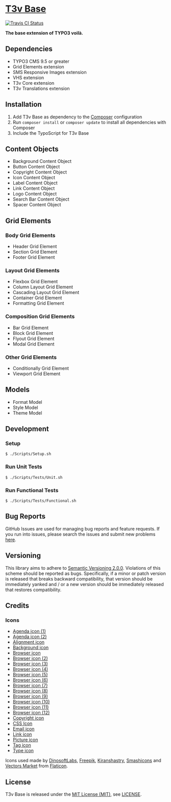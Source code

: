 [T3v Base]
==========

[![Travis CI Status][Travis CI Status]][Travis CI]

**The base extension of TYPO3 voilà.**

Dependencies
------------

* TYPO3 CMS 9.5 or greater
* Grid Elements extension
* SMS Responsive Images extension
* VHS extension
* T3v Core extension
* T3v Translations extension

Installation
------------

1. Add T3v Base as dependency to the [Composer] configuration
2. Run `composer install` or `composer update` to install all dependencies with Composer
3. Include the TypoScript for T3v Base

Content Objects
---------------

* Background Content Object
* Button Content Object
* Copyright Content Object
* Icon Content Object
* Label Content Object
* Link Content Object
* Logo Content Object
* Search Bar Content Object
* Spacer Content Object

Grid Elements
-------------

### Body Grid Elements

* Header Grid Element
* Section Grid Element
* Footer Grid Element

### Layout Grid Elements

* Flexbox Grid Element
* Column Layout Grid Element
* Cascading Layout Grid Element
* Container Grid Element
* Formatting Grid Element

### Composition Grid Elements

* Bar Grid Element
* Block Grid Element
* Flyout Grid Element
* Modal Grid Element

### Other Grid Elements

* Conditionally Grid Element
* Viewport Grid Element

Models
------

* Format Model
* Style Model
* Theme Model

Development
-----------

### Setup

```
$ ./Scripts/Setup.sh
```

### Run Unit Tests

```
$ ./Scripts/Tests/Unit.sh
```

### Run Functional Tests

```
$ ./Scripts/Tests/Functional.sh
```

Bug Reports
-----------

GitHub Issues are used for managing bug reports and feature requests. If you run into issues, please search the issues and submit new
problems [here].

Versioning
----------

This library aims to adhere to [Semantic Versioning 2.0.0]. Violations of this scheme should be reported as bugs. Specifically, if a minor
or patch version is released that breaks backward compatibility, that version should be immediately yanked and / or a new version should be
immediately released that restores compatibility.

Credits
-------

### Icons

* [Agenda icon (1)]
* [Agenda icon (2)]
* [Alignment icon]
* [Background icon]
* [Browser icon]
* [Browser icon (2)]
* [Browser icon (3)]
* [Browser icon (4)]
* [Browser icon (5)]
* [Browser icon (6)]
* [Browser icon (7)]
* [Browser icon (8)]
* [Browser icon (9)]
* [Browser icon (10)]
* [Browser icon (11)]
* [Browser icon (12)]
* [Copyright icon]
* [CSS Icon]
* [Email icon]
* [Link icon]
* [Picture icon]
* [Tag icon]
* [Type icon]

Icons used made by [DinosoftLabs], [Freepik], [Kiranshastry], [Smashicons] and [Vectors Market] from [Flaticon].

License
-------

T3v Base is released under the [MIT License (MIT)], see [LICENSE].

[Acceptance testing TYPO3]: https://wiki.typo3.org/Acceptance_testing "Acceptance testing TYPO3"
[Agenda icon (1)]: https://www.flaticon.com/free-icon/agenda_432698 "Agenda icon"
[Agenda icon (2)]: https://www.flaticon.com/free-icon/agenda_599169 "Agenda icon"
[Alignment icon]: https://www.flaticon.com/free-icon/alignment_140879 "Alignment icon"
[Automated testing TYPO3]: https://wiki.typo3.org/Automated_testing "Automated testing TYPO3"
[Background icon]: https://www.flaticon.com/free-icon/background_186236 "Background icon"
[Browser icon]: https://www.flaticon.com/free-icon/browser_140840 "Browser icon"
[Browser icon (2)]: https://www.flaticon.com/free-icon/browser_140796 "Browser icon"
[Browser icon (3)]: https://www.flaticon.com/free-icon/browser_140797 "Browser icon"
[Browser icon (4)]: https://www.flaticon.com/free-icon/browser_140793 "Browser icon"
[Browser icon (5)]: https://www.flaticon.com/free-icon/browser_140803 "Browser icon"
[Browser icon (6)]: https://www.flaticon.com/free-icon/browser_140832 "Browser icon"
[Browser icon (7)]: https://www.flaticon.com/free-icon/browser_140792 "Browser icon"
[Browser icon (8)]: https://www.flaticon.com/free-icon/browser_140842 "Browser icon"
[Browser icon (9)]: https://www.flaticon.com/free-icon/browser_140843 "Browser icon"
[Browser icon (10)]: https://www.flaticon.com/free-icon/browser_140867 "Browser icon"
[Browser icon (11)]: https://www.flaticon.com/free-icon/browser_140802 "Browser icon"
[Browser icon (12)]: https://www.flaticon.com/free-icon/browser_140803 "Browser icon"
[Composer]: https://getcomposer.org "Dependency Manager for PHP"
[Copyright icon]: https://www.flaticon.com/free-icon/copyright_594862 "Copyright icon"
[CSS Icon]: https://www.flaticon.com/free-icon/css_1073663 "CSS Icon"
[DinosoftLabs]: https://www.flaticon.com/authors/dinosoftlabs "DinosoftLabs at Flaticon"
[Email icon]: https://www.flaticon.com/free-icon/email_321817 "Email icon"
[Flaticon]: https://www.flaticon.com "Flaticon"
[Freepik]: https://www.flaticon.com/authors/freepik "Freepik  at Flaticon"
[Functional testing TYPO3]: https://wiki.typo3.org/Functional_testing "Functional testing TYPO3"
[here]: https://github.com/t3v/t3v_base/issues "GitHub Issue Tracker"
[Kiranshastry]: https://www.flaticon.com/authors/kiranshastry "Kiranshastry at Flaticon"
[LICENSE]: https://raw.githubusercontent.com/t3v/t3v_base/master/LICENSE "License"
[Link icon]: https://www.flaticon.com/free-icon/link_321834 "Link icon"
[MIT License (MIT)]: http://opensource.org/licenses/MIT "The MIT License (MIT)"
[Picture icon]: https://www.flaticon.com/free-icon/picture_714820 "Picture icon"
[Semantic Versioning 2.0.0]: http://semver.org "Semantic Versioning 2.0.0"
[Smashicons]: https://www.flaticon.com/authors/smashicons "Smashicons at Flaticon"
[T3v Base]: https://t3v.github.io/t3v_base/ "The base extension of TYPO3 voilà."
[Tag icon]: https://www.flaticon.com/free-icon/tag_757916 "Tag icon"
[Travis CI]: https://travis-ci.org/t3v/t3v_base "T3v Base at Travis CI"
[Travis CI Status]: https://img.shields.io/travis/t3v/t3v_base.svg?style=flat "Travis CI Status"
[Type icon]: https://www.flaticon.com/free-icon/type_3230756 "Type icon"
[TYPO3 voilà]: https://github.com/t3v "“UH LÁLÁ, TYPO3!”"
[Unit Testing TYPO3]: https://wiki.typo3.org/Unit_Testing_TYPO3 "Unit testing TYPO3"
[Vectors Market]: https://www.flaticon.com/authors/vectors-market "Vectors Market at Flaticon"
